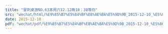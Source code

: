 ```yaml
---
title: "冒刺桌游NO.63本周六12.12晚18：30等你"
src: "wechat/html/%E9%85%B7%E5%84%BF%E8%AE%BA%E5%9D%9B_2015-12-10_%E5%86%92%E5%88%BA%E6%A1%8C%E6%B8%B8NO.63%E6%9C%AC%E5%91%A8%E5%85%AD12.12%E6%99%9A18%EF%BC%9A30%E7%AD%89%E4%BD%A0.html"
date: 2015-12-10
pdf: "wechat/pdf/%E9%85%B7%E5%84%BF%E8%AE%BA%E5%9D%9B_2015-12-10_%E5%86%92%E5%88%BA%E6%A1%8C%E6%B8%B8NO.63%E6%9C%AC%E5%91%A8%E5%85%AD12.12%E6%99%9A18%EF%BC%9A30%E7%AD%89%E4%BD%A0.pdf"
---
```

